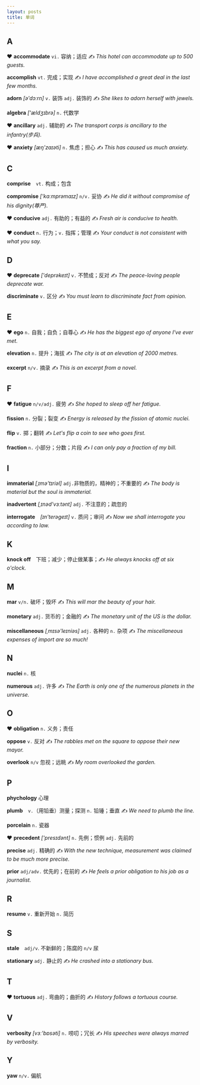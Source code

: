 ```yaml
---
layout: posts
title: 单词
---
```


## A
♥ **accommodate** `vi.` 容纳；适应 ✍ *This hotel can accommodate up to 500 guests.*

**accomplish** `vt.` 完成；实现 ✍ *I have accomplished a great deal in the last few months.*

**adorn** *[ə'dɔːrn]* `v.` 装饰 `adj.` 装饰的 ✍ *She likes to adorn herself with jewels.*

**algebra** *['ældʒɪbrə]* `n.` 代数学

♥ **ancillary** `adj.` 辅助的 ✍ *The transport corps is ancillary to the infantry(步兵).*

♥ **anxiety** *[æŋ'zaɪəti]* `n.` 焦虑；担心 ✍ *This has caused us much anxiety.*





## C
**comprise**　`vt.` 构成；包含

**compromise** *['kɑːmprəmaɪz]* `n/v.` 妥协 ✍ *He did it without compromise of his dignity(尊严).* 

♥ **conducive** `adj.` 有助的；有益的 ✍ *Fresh air is conducive to health.*

♥ **conduct** `n.` 行为；`v.` 指挥；管理 ✍ *Your conduct is not consistent with what you say.*



## D
♥ **deprecate** *['deprəkeɪt]* `v.` 不赞成；反对 ✍ *The peace-loving people deprecate war.*

**discriminate** `v.` 区分 ✍ *You must learn to discriminate fact from opinion.*



## E
♥ **ego** `n.` 自我；自负；自尊心 ✍ *He has the biggest ego of anyone I've ever met.*

**elevation** `n.` 提升；海拔 ✍ *The city is at an elevation of 2000 metres.*

**excerpt**  `n/v.` 摘录 ✍ *This is an excerpt from a novel.* 

## F
♥ **fatigue** `n/v/adj.` 疲劳 ✍ *She hoped to sleep off her fatigue.*

**fission** `n.` 分裂；裂变 ✍  *Energy is released by the fission of atomic nuclei.*

**flip** `v.` 掷；翻转 ✍ *Let's flip a coin to see who goes first.* 

**fraction** `n.` 小部分；分数；片段 ✍ *I can only pay a fraction of my bill.*



## I
**immaterial** *[ˌɪmə'tɪriəl]* `adj.`非物质的，精神的；不重要的 ✍ *The body is material but the soul is immaterial.*

**inadvertent** *[ˌɪnəd'vɜːtənt]* `adj.` 不注意的；疏忽的

**interrogate**　*[ɪn'terəɡeɪt]* `v.` 质问；审问  ✍ *Now we shall interrogate you according to law.*



## K
**knock off**　下班；减少；停止做某事；✍ *He always knocks off at six o'clock.*



## M
**mar** `v/n.` 破坏；毁坏 ✍ *This will mar the beauty of your hair.*

**monetary** `adj.` 货币的；金融的 ✍ *The monetary unit of the US is the dollar.*

**miscellaneous** *[ˌmɪsə'leɪniəs]* `adj.` 各种的 `n.` 杂项 ✍ *The miscellaneous expenses of import are so much!* 



## N

**nuclei** `n.` 核

**numerous**  `adj.` 许多 ✍ *The Earth is only one of the numerous planets in the universe.*



## O

♥ **obligation** `n.` 义务；责任

**oppose** `v.` 反对 ✍ *The rabbles met on the square to oppose their new mayor.*

**overlook** `n/v` 忽视；远眺 ✍ *My room overlooked the garden.*



## P

**phychology** 心理

**plumb**　`v.`（用铅垂）测量；探测 `n.` 铅锤；垂直 ✍ *We need to plumb the line.*

**porcelain** `n.` 瓷器

♥ **precedent** *['presɪdənt]*  `n.` 先例；惯例 `adj.` 先前的

**precise** `adj.` 精确的 ✍ *With the new technique, measurement was claimed to be much more precise.*

**prior** `adj/adv.` 优先的；在前的 ✍ *He feels a prior obligation to his job as a journalist.*



## R

**resume** `v.` 重新开始 `n.` 简历



## S

**stale**　`adj/v`. 不新鲜的；陈腐的 `n/v` 尿

**stationary** `adj.` 静止的 ✍ *He crashed into a stationary bus.*



## T

♥ **tortuous** `adj.` 弯曲的；曲折的 ✍ *History follows a tortuous course.*



## V

**verbosity** *[vɜː'bɒsəti]* `n.` 唠叨；冗长 ✍ *His speeches were always marred by verbosity.*



## Y

**yaw** `n/v.` 偏航